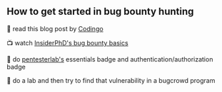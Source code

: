 ## How to get started in bug bounty hunting 

👑 read this blog post by [Codingo](https://codingo.com/posts/2021-04-04-bug-classes-starting-out/)

📺 watch [InsiderPhD's bug bounty basics](https://youtube.com/playlist?list=PLIK9nm3mu-S4aCVEkK-lTzZFNs5MPXC_F&si=05os4BgtU2pWw1zT)

💉 do [pentesterlab's](https://pentesterlab.com/) essentials badge and authentication/authorization badge

🐛 do a lab and then try to find that vulnerability in a bugcrowd program 





